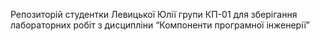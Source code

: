 Репозиторій студентки Левицької Юлії групи КП-01 для зберігання лабораторних робіт з дисципліни “Компоненти програмної інженерії”
